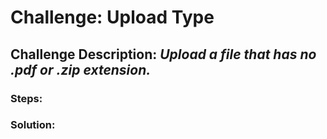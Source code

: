 # Challenge: Upload Type
## Challenge Description: *Upload a file that has no .pdf or .zip extension.*

### Steps: 


### Solution:
